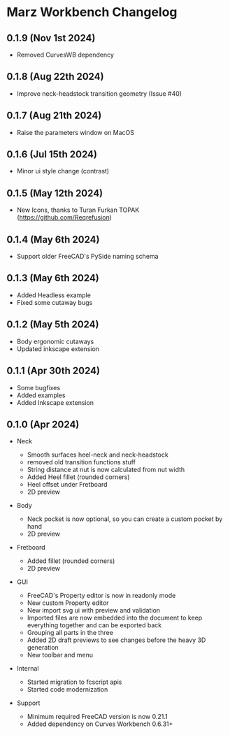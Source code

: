# Marz Workbench Changelog

## 0.1.9 (Nov 1st 2024)

- Removed CurvesWB dependency

## 0.1.8 (Aug 22th 2024)

- Improve neck-headstock transition geometry (Issue #40)

## 0.1.7 (Aug 21th 2024)

- Raise the parameters window on MacOS

## 0.1.6 (Jul 15th 2024)

- Minor ui style change (contrast)

## 0.1.5 (May 12th 2024)

- New Icons, thanks to Turan Furkan TOPAK (https://github.com/Reqrefusion)

## 0.1.4 (May 6th 2024)

- Support older FreeCAD's PySide naming schema

## 0.1.3 (May 6th 2024)

- Added Headless example
- Fixed some cutaway bugs

## 0.1.2 (May 5th 2024)

- Body ergonomic cutaways
- Updated inkscape extension

## 0.1.1 (Apr 30th 2024)

- Some bugfixes
- Added examples
- Added Inkscape extension

## 0.1.0 (Apr 2024)

- Neck
  - Smooth surfaces heel-neck and neck-headstock
  - removed old transition functions stuff
  - String distance at nut is now calculated from nut width
  - Added Heel fillet (rounded corners)
  - Heel offset under Fretboard
  - 2D preview


- Body
  - Neck pocket is now optional, so you can create a custom pocket by hand
  - 2D preview


- Fretboard
  - Added fillet (rounded corners)
  - 2D preview


- GUI
  - FreeCAD's Property editor is now in readonly mode
  - New custom Property editor
  - New import svg ui with preview and validation
  - Imported files are now embedded into the document to keep everything together and can be exported back
  - Grouping all parts in the three
  - Added 2D draft previews to see changes before the heavy 3D generation
  - New toolbar and menu


- Internal
  - Started migration to fcscript apis
  - Started code modernization


- Support
  - Minimum required FreeCAD version is now 0.21.1
  - Added dependency on Curves Workbench 0.6.31+

